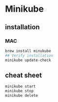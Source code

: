 # Minikube

## installation
### MAC
```bash
brew install minukube
## Verify installation
minikube update-check
```

## cheat sheet
```bash
minikube start
minikube stop
minikube delete
```